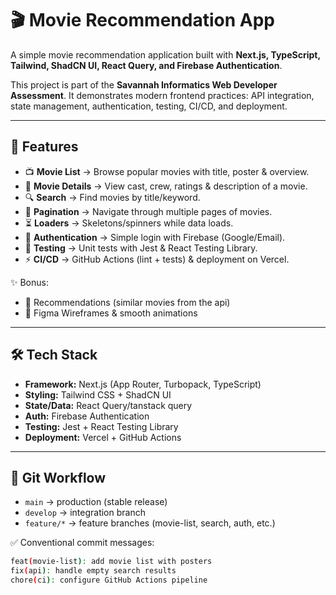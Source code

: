 # 🎬 Movie Recommendation App

A simple movie recommendation application built with **Next.js, TypeScript, Tailwind, ShadCN UI, React Query, and Firebase Authentication**.

This project is part of the **Savannah Informatics Web Developer Assessment**. It demonstrates modern frontend practices: API integration, state management, authentication, testing, CI/CD, and deployment.

---

## 🚀 Features

- 📺 **Movie List** → Browse popular movies with title, poster & overview.
- 🎥 **Movie Details** → View cast, crew, ratings & description of a movie.
- 🔍 **Search** → Find movies by title/keyword.
- 📄 **Pagination** → Navigate through multiple pages of movies.
- ⏳ **Loaders** → Skeletons/spinners while data loads.
- 🔑 **Authentication** → Simple login with Firebase (Google/Email).
- 🧪 **Testing** → Unit tests with Jest & React Testing Library.
- ⚡ **CI/CD** → GitHub Actions (lint + tests) & deployment on Vercel.

✨ Bonus:

- 🎯 Recommendations (similar movies from the api)
- 🎨 Figma Wireframes & smooth animations

---

## 🛠️ Tech Stack

- **Framework:** Next.js (App Router, Turbopack, TypeScript)
- **Styling:** Tailwind CSS + ShadCN UI
- **State/Data:** React Query/tanstack query
- **Auth:** Firebase Authentication
- **Testing:** Jest + React Testing Library
- **Deployment:** Vercel + GitHub Actions

---

## 🌱 Git Workflow

- `main` → production (stable release)
- `develop` → integration branch
- `feature/*` → feature branches (movie-list, search, auth, etc.)

✅ Conventional commit messages:

```bash
feat(movie-list): add movie list with posters
fix(api): handle empty search results
chore(ci): configure GitHub Actions pipeline
```
